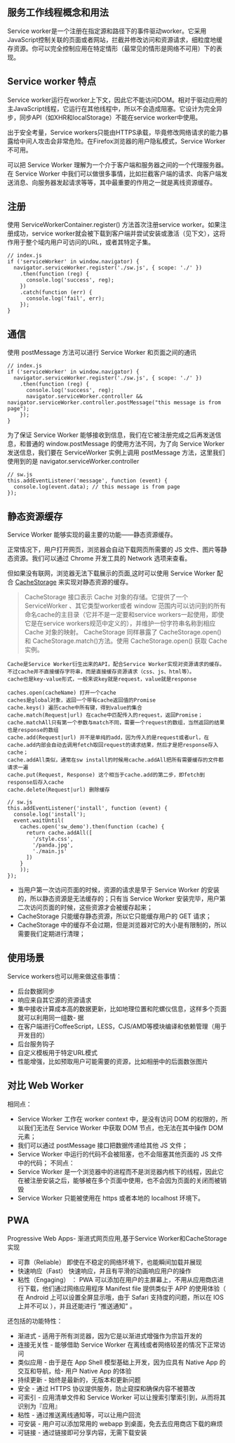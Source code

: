 ## 服务工作线程概念和用法

Service worker是一个注册在指定源和路径下的事件驱动worker。它采用JavaScript控制关联的页面或者网站，拦截并修改访问和资源请求，细粒度地缓存资源。你可以完全控制应用在特定情形（最常见的情形是网络不可用）下的表现。

## Service worker 特点

Service worker运行在worker上下文，因此它不能访问DOM。相对于驱动应用的主JavaScript线程，它运行在其他线程中，所以不会造成阻塞。它设计为完全异步，同步API（如XHR和localStorage）不能在service worker中使用。

出于安全考量，Service workers只能由HTTPS承载，毕竟修改网络请求的能力暴露给中间人攻击会非常危险。在Firefox浏览器的用户隐私模式，Service Worker不可用。

可以把 Service Worker 理解为一个介于客户端和服务器之间的一个代理服务器。在 Service Worker 中我们可以做很多事情，比如拦截客户端的请求、向客户端发送消息、向服务器发起请求等等，其中最重要的作用之一就是离线资源缓存。


## 注册

使用 ServiceWorkerContainer.register() 方法首次注册service worker。如果注册成功，service worker就会被下载到客户端并尝试安装或激活（见下文），这将作用于整个域内用户可访问的URL，或者其特定子集。

```
// index.js
if ('serviceWorker' in window.navigator) {
  navigator.serviceWorker.register('./sw.js', { scope: './' })
    .then(function (reg) {
      console.log('success', reg);
    })
    .catch(function (err) {
      console.log('fail', err);
    });
}

```

## 通信

使用 postMessage 方法可以进行 Service Worker 和页面之间的通讯

```
// index.js
if ('serviceWorker' in window.navigator) {
  navigator.serviceWorker.register('./sw.js', { scope: './' })
    .then(function (reg) {
      console.log('success', reg);
      navigator.serviceWorker.controller && navigator.serviceWorker.controller.postMessage("this message is from page");
    });
}

```
为了保证 Service Worker 能够接收到信息，我们在它被注册完成之后再发送信息，和普通的 window.postMessage 的使用方法不同，为了向 Service Worker 发送信息，我们要在 ServiceWorker 实例上调用 postMessage 方法，这里我们使用到的是 navigator.serviceWorker.controller

```
// sw.js
this.addEventListener('message', function (event) {
  console.log(event.data); // this message is from page
});

```

## 静态资源缓存

Service Worker 能够实现的最主要的功能——静态资源缓存。

正常情况下，用户打开网页，浏览器会自动下载网页所需要的 JS 文件、图片等静态资源。我们可以通过 Chrome 开发工具的 Network 选项来查看。

但如果没有联网，浏览器无法下载展示的页面,这时可以使用 Service Worker 配合 [CacheStorage](https://developer.mozilla.org/zh-CN/docs/Web/API/CacheStorage)  来实现对静态资源的缓存。
>CacheStorage 接口表示 Cache 对象的存储。它提供了一个 ServiceWorker 、其它类型worker或者 window 范围内可以访问到的所有命名cache的主目录（它并不是一定要和service workers一起使用，即使它是在service workers规范中定义的），并维护一份字符串名称到相应 Cache 对象的映射。
CacheStorage  同样暴露了 CacheStorage.open() 和 CacheStorage.match()方法。使用 CacheStorage.open() 获取 Cache 实例。

```
Cache是Service Worker衍生出来的API，配合Service Worker实现对资源请求的缓存。
不过cache并不直接缓存字符串，而是直接缓存资源请求（css、js、html等）。
cache也是key-value形式，一般来说key就是request，value就是response

caches.open(cacheName) 打开一个cache
caches是global对象，返回一个带有cache返回值的Promise
cache.keys() 遍历cache中所有键，得到value的集合
cache.match(Request|url) 在cache中匹配传入的request，返回Promise；
cache.matchAll只有第一个参数与match不同，需要一个request的数组，当然返回的结果也是response的数组
cache.add(Request|url) 并不是单纯的add，因为传入的是request或者url，在cache.add内部会自动去调用fetch取回request的请求结果，然后才是把response存入cache；
cache.addAll类似，通常在sw install的时候用cache.addAll把所有需要缓存的文件都请求一遍
cache.put(Request, Response) 这个相当于cache.add的第二步，即fetch到response后存入cache
cache.delete(Request|url) 删除缓存

```

```
// sw.js
this.addEventListener('install', function (event) {
  console.log('install');
  event.waitUntil(
    caches.open('sw_demo').then(function (cache) {
      return cache.addAll([
        '/style.css',
        '/panda.jpg',
        './main.js'
      ])
    }
    ));
});

```

- 当用户第一次访问页面的时候，资源的请求是早于 Service Worker 的安装的，所以静态资源是无法缓存的；只有当 Service Worker 安装完毕，用户第二次访问页面的时候，这些资源才会被缓存起来；
- CacheStorage 只能缓存静态资源，所以它只能缓存用户的 GET 请求；
- CacheStorage 中的缓存不会过期，但是浏览器对它的大小是有限制的，所以需要我们定期进行清理；


## 使用场景

Service workers也可以用来做这些事情：

- 后台数据同步
- 响应来自其它源的资源请求
- 集中接收计算成本高的数据更新，比如地理位置和陀螺仪信息，这样多个页面就可以利用同一组数- 据
- 在客户端进行CoffeeScript，LESS，CJS/AMD等模块编译和依赖管理（用于开发目的）
- 后台服务钩子
- 自定义模板用于特定URL模式
- 性能增强，比如预取用户可能需要的资源，比如相册中的后面数张图片

## 对比 Web Worker

相同点：
- Service Worker 工作在 worker context 中，是没有访问 DOM 的权限的，所以我们无法在 Service Worker 中获取 DOM 节点，也无法在其中操作 DOM 元素；
- 我们可以通过 postMessage 接口把数据传递给其他 JS 文件；
- Service Worker 中运行的代码不会被阻塞，也不会阻塞其他页面的 JS 文件中的代码；
不同点：
- Service Worker 是一个浏览器中的进程而不是浏览器内核下的线程，因此它在被注册安装之后，能够被在多个页面中使用，也不会因为页面的关闭而被销毁
- Service Worker 只能被使用在 https 或者本地的 localhost 环境下。


## PWA

Progressive Web Apps- 渐进式网页应用,基于Service Worker和CacheStorage实现

- 可靠（Reliable） 即使在不稳定的网络环境下，也能瞬间加载并展现
- 快速响应（Fast） 快速响应，并且有平滑的动画响应用户的操作
- 粘性（Engaging） ： PWA 可以添加在用户的主屏幕上，不用从应用商店进行下载，他们通过网络应用程序 Manifest file 提供类似于 APP 的使用体验（ 在 Android 上可以设置全屏显示哦，由于 Safari 支持度的问题，所以在 IOS 上并不可以 ），并且还能进行 ”推送通知” 。

还包括的功能特性：

- 渐进式 - 适用于所有浏览器，因为它是以渐进式增强作为宗旨开发的
- 连接无关性 - 能够借助 Service Worker 在离线或者网络较差的情况下正常访问
- 类似应用 - 由于是在 App Shell 模型基础上开发，因为应具有 Native App 的交互和导航，给- 用户 Native App 的体验
- 持续更新 - 始终是最新的，无版本和更新问题
- 安全 - 通过 HTTPS 协议提供服务，防止窥探和确保内容不被篡改
- 可索引 - 应用清单文件和 Service Worker 可以让搜索引擎索引到，从而将其识别为『应用』
- 粘性 - 通过推送离线通知等，可以让用户回流
- 可安装 - 用户可以添加常用的 webapp 到桌面，免去去应用商店下载的麻烦
- 可链接 - 通过链接即可分享内容，无需下载安装
